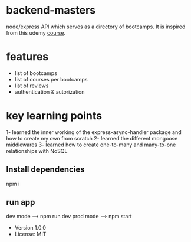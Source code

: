 # backend-masters
node/express API which serves as a directory of bootcamps. It is inspired from this udemy <a href="https://www.udemy.com/course/nodejs-api-masterclass/">course</a>.

# features
- list of bootcamps
- list of courses per bootcamps
- list of reviews
- authentication & autorization


# key learning points
1- learned the inner working of the express-async-handler package and how to create my own from scratch
2- learned the different mongoose middlewares
3- learned how to create one-to-many and many-to-one relationships with NoSQL

## Install dependencies
npm i

## run app
dev mode --> npm run dev
prod mode --> npm start

- Version 1.0.0
- License: MIT